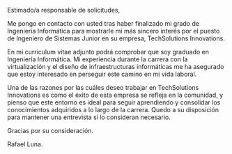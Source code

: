 Estimado/a responsable de solicitudes,

Me pongo en contacto con usted tras haber finalizado mi grado de Ingeniería Informática para 
mostrarle mi más sincero interés por el puesto de Ingeniero de Sistemas Junior en su empresa, TechSolutions Innovations.

En mi curriculum vitae adjunto podrá comprobar que soy graduado en Ingeniería Informática.
Mi experiencia durante la carrera con la virtualización y el diseño de infraestructuras informáticas me ha asegurado que estoy interesado en perseguir este camino en mi vida laboral. 

Una de las razones por las cuáles deseo trabajar en TechSolutions Innovations es como el éxito de esta empresa se 
refleja en la comunidad, y pienso que este entorno es ideal para seguir aprendiendo y consolidar los conocimientos adquiridos a lo largo de la carrera.
Quedo a su disposición para mantener una entrevista si lo consideran necesario.

Gracias por su consideración.

Rafael Luna.
